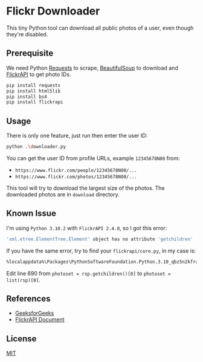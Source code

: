 # Flickr Downloader

This tiny Python tool can download all public photos of a user, even though they're disabled.

## Prerequisite

We need Python [Requests](https://pypi.org/project/requests) to scrape, [BeautifulSoup](https://pypi.org/project/bs4) to download and [FlickrAPI](https://pypi.org/project/flickrapi) to get photo IDs.

```bash
pip install requests
pip install html5lib
pip install bs4
pip install flickrapi
```

## Usage

There is only one feature, just run then enter the user ID:

```bash
python .\downloader.py
```

You can get the user ID from profile URLs, example `12345678N00` from:

- `https://www.flickr.com/people/12345678N00/...`
- `https://www.flickr.com/photos/12345678N00/...`

This tool will try to download the largest size of the photos. The downloaded photos are in `download` directory.

## Known Issue

I'm using `Python 3.10.2` with `FlickrAPI 2.4.0`, so I got this error:

```bash
'xml.etree.ElementTree.Element' object has no attribute 'getchildren'
```

If you have the same error, try to find your `flickrapi/core.py`, in my case is:

```bash
%localappdata%\Packages\PythonSoftwareFoundation.Python.3.10_qbz5n2kfra8p0\LocalCache\local-packages\Python310\site-packages\flickrapi\core.py
```

Edit line 690 from `photoset = rsp.getchildren()[0]` to `photoset = list(rsp)[0]`.

## References

- [GeeksforGeeks](https://www.geeksforgeeks.org/how-to-download-all-images-from-a-web-page-in-python)
- [FlickrAPI Document](https://stuvel.eu/flickrapi-doc/7-util.html)

## License

[MIT](https://choosealicense.com/licenses/mit)
